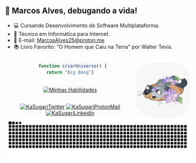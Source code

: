 ## 📌 Marcos Alves, debugando a vida! 


- 💻 Cursando Desenvolvimento de Software Multiplataforma.
- 📓 Técnico em Informática para Internet.
- 📧 E-mail: MarcosAlves25@proton.me
- 📚 Livro Favorito: "O Homem que Caiu na Terra" por Walter Tevis.

##

<!-- ./STAT -->
<div align="center">  

  <a href="https://github.com/MarcosAlves90">
    <img align="right" alt="KaSugari" height="150" style="border-radius:50px;" src="green_theme_cat.png">
  </a>
  
  
  ```javascript
    function criarUniverso() {
  return "Big Bang"}
  ```

<div align="center" width="90%">

   
<div style="display: inline_block"><br>
  <a href="https://github.com/MarcosAlves90">
    <img src="https://skillicons.dev/icons?i=ps,ai,figma,vscode,git,js,react,vite,py,html,css,scss,bootstrap" alt="Minhas Habilidades">
  </a>
</div>

##

<div>
  <a href="https://twitter.com/yellowpinguim" target="_blank"> <img alt ="KaSugariTwitter" src="https://img.shields.io/badge/Twitter-1DA1F2?style=for-the-badge&logo=twitter&logoColor=white"></img></a>
  <a href="mailto:MarcosAlves25@proton.me" target="_blank"> <img alt ="KaSugariProtonMail" src="https://img.shields.io/badge/ProtonMail-8B89CC?style=for-the-badge&logo=protonmail&logoColor=white"></img></a>
  <a href="https://www.linkedin.com/in/marcosalveslopesjunior" target="_blank"> <img alt ="KaSugariLinkedIn" src="https://img.shields.io/badge/LinkedIn-0077B5?style=for-the-badge&logo=linkedin&logoColor=white"></img></a>
</div>

<picture>
  <source media="(prefers-color-scheme: dark)" srcset="https://raw.githubusercontent.com/MarcosAlves90/MarcosAlves90/output/github-contribution-grid-snake-dark.svg">
  <img alt="github contribution grid snake animation" src="https://raw.githubusercontent.com/MarcosAlves90/MarcosAlves90/output/github-contribution-grid-snake-dark.svg">
</picture>
